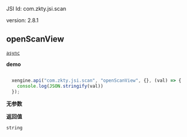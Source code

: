 

JSI Id: com.zkty.jsi.scan

version: 2.8.1



## openScanView
[`async`](/docs/modules/模块-规范?id=jsi-调用)

**demo**
``` js

  xengine.api("com.zkty.jsi.scan", "openScanView", {}, (val) => {
    console.log(JSON.stringify(val))
  });

``` 

**无参数**

**返回值**
``` js
string
``` 


    